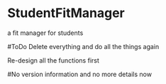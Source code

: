 # StudentFitManager
a fit manager for students


#ToDo
Delete everything and do all the things again

Re-design all the functions first

#No version information and no more details now
